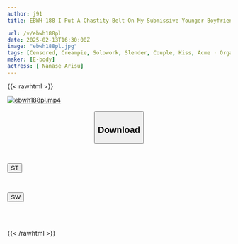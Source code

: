 ```yaml
---
author: j91
title: EBWH-188 I Put A Chastity Belt On My Submissive Younger Boyfriend And Made Him Abstain From Sex For A Month, And He Turned Into A Sex Monster!? I Was Made To Cum Over And Over Again By His Lovey-dovey, Virile Piston-like Thrusts... Nanase Alice

url: /v/ebwh188pl
date: 2025-02-13T16:30:00Z
image: "ebwh188pl.jpg"
tags: [Censored, Creampie, Solowork, Slender, Couple, Kiss, Acme · Orgasm	]
maker: [E-body]
actress: [ Nanase Arisu]
---
```



{{< rawhtml >}}

<div class="video" data-videoid="DPDR3BYepGf699">
    <a href="javascript:;">
        <img src="/v/ebwh188pl/ebwh188pl.jpg" width="WIDTH" height="HEIGHT" alt="ebwh188pl.mp4" loading="lazy">
    </a>
</div>

<script type="text/javascript" src="https://j91.asia/asset/on-demand-st.js"></script>

<br>
  <link rel="stylesheet" href="https://j91.asia/asset/bs5.css">
  
  <center>
  <button class="btn btn-primary" type="button" data-bs-toggle="collapse" data-bs-target=".multi-collapse" aria-expanded="false" aria-controls="multiCollapseExample1 multiCollapseExample2"><h2>Download</h2></button></center>
</p>
<div class="row">
  <div class="col">
    <div class="collapse multi-collapse" id="multiCollapseExample1">
      <div class="card card-body">
	      	      <br>
<div class="buttons">  
<p><a href="/v/ebwh188pl/st.html" target="_blank"><button class="btn-hover color-3"><i class="fa fa-download"></i> ST</button></a></p></div>
    </div>
  </div>
</div>
  <div class="col">
    <div class="collapse multi-collapse" id="multiCollapseExample2">
      <div class="card card-body">
	      <br>
<div class="buttons">
<p><a href="/v/ebwh188pl/sw.html" target="_blank"><button class="btn-hover color-2"><i class="fa fa-download"></i> SW</button></a></p></div>
<br><br>
      </div>
    </div>
  </div>
</div>

{{< /rawhtml >}}